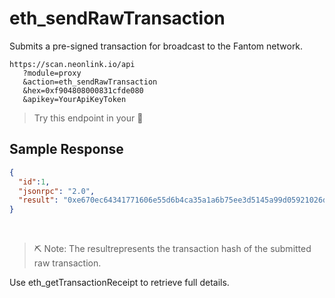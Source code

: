 # eth_sendRawTransaction

Submits a pre-signed transaction for broadcast to the Fantom network.

```
https://scan.neonlink.io/api
   ?module=proxy
   &action=eth_sendRawTransaction
   &hex=0xf904808000831cfde080
   &apikey=YourApiKeyToken
```

> Try this endpoint in your 🔗
​
## Sample Response

```json
{
  "id":1,
  "jsonrpc": "2.0",
  "result": "0xe670ec64341771606e55d6b4ca35a1a6b75ee3d5145a99d05921026d1527331"
}
```
​
> ⛏ Note: The resultrepresents the transaction hash of the submitted raw transaction.

Use eth_getTransactionReceipt to retrieve full details.